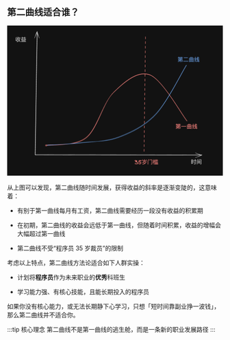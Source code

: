 ## 第二曲线适合谁？

![第一曲线与第二曲线比较](/imgs/compare.png)

从上图可以发现，第二曲线随时间发展，获得收益的斜率是逐渐变陡的，这意味着：

- 有别于第一曲线每月有工资，第二曲线需要经历一段没有收益的积累期

- 在初期，第二曲线的收益会远低于第一曲线，但随着时间积累，收益的增幅会大幅超过第一曲线

- 第二曲线不受“程序员 35 岁裁员”的限制

考虑以上特点，第二曲线方法论适合如下人群实操：

- 计划将**程序员**作为未来职业的**优秀**科班生

- 学习能力强、有核心技能，且能长期投入的程序员

如果你没有核心能力，或无法长期静下心学习，只想「短时间靠副业挣一波钱」，那么第二曲线并不适合你。

:::tip 核心理念
第二曲线不是第一曲线的逃生舱，而是一条新的职业发展路径
:::
